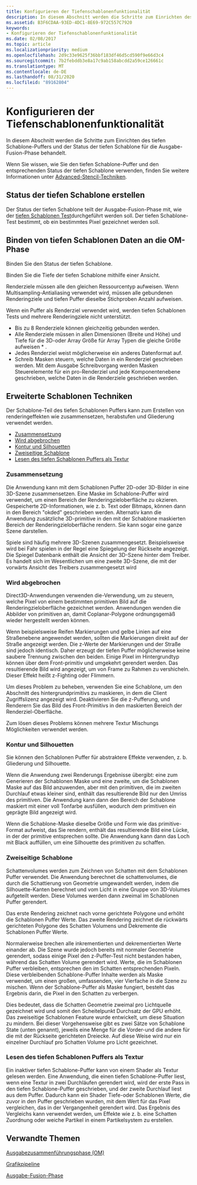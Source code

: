 ```yaml
---
title: Konfigurieren der Tiefenschablonenfunktionalität
description: In diesem Abschnitt werden die Schritte zum Einrichten des tiefen Schablone-Puffers und der Status der tiefen Schablone für die Ausgabe-Fusion-Phase behandelt.
ms.assetid: B3F6CDAA-93ED-4DC1-8E69-972C557C7920
keywords:
- Konfigurieren der Tiefenschablonenfunktionalität
ms.date: 02/08/2017
ms.topic: article
ms.localizationpriority: medium
ms.openlocfilehash: 2d9c33e9625f36bbf183df46d5cd590f9e66d3c4
ms.sourcegitcommit: 7b2febddb3e8a17c9ab158abcdd2a59ce126661c
ms.translationtype: MT
ms.contentlocale: de-DE
ms.lasthandoff: 08/31/2020
ms.locfileid: "89162804"
---
```

# <a name="span-iddirect3dconceptsconfiguring_depth-stencil_functionalityspanconfiguring-depth-stencil-functionality"></a><span id="direct3dconcepts.configuring_depth-stencil_functionality"></span>Konfigurieren der Tiefenschablonenfunktionalität


In diesem Abschnitt werden die Schritte zum Einrichten des tiefen Schablone-Puffers und der Status der tiefen Schablone für die Ausgabe-Fusion-Phase behandelt.

Wenn Sie wissen, wie Sie den tiefen Schablone-Puffer und den entsprechenden Status der tiefen Schablone verwenden, finden Sie weitere Informationen unter [Advanced-Stencil-Techniken](#advanced-stencil-techniques).

## <a name="span-idcreate_depth_stencil_statespanspan-idcreate_depth_stencil_statespanspan-idcreate_depth_stencil_statespancreate-depth-stencil-state"></a><span id="Create_Depth_Stencil_State"></span><span id="create_depth_stencil_state"></span><span id="CREATE_DEPTH_STENCIL_STATE"></span>Status der tiefen Schablone erstellen


Der Status der tiefen Schablone teilt der Ausgabe-Fusion-Phase mit, wie der [tiefen Schablonen Test](/windows/desktop/direct3d11/d3d10-graphics-programming-guide-output-merger-stage)durchgeführt werden soll. Der tiefen Schablone-Test bestimmt, ob ein bestimmtes Pixel gezeichnet werden soll.

## <a name="span-idbind_depth_stencil_to_the_om_stagespanspan-idbind_depth_stencil_to_the_om_stagespanspan-idbind_depth_stencil_to_the_om_stagespanbind-depth-stencil-data-to-the-om-stage"></a><span id="Bind_Depth_Stencil_to_the_OM_Stage"></span><span id="bind_depth_stencil_to_the_om_stage"></span><span id="BIND_DEPTH_STENCIL_TO_THE_OM_STAGE"></span>Binden von tiefen Schablonen Daten an die OM-Phase


Binden Sie den Status der tiefen Schablone.

Binden Sie die Tiefe der tiefen Schablone mithilfe einer Ansicht.

Renderziele müssen alle den gleichen Ressourcentyp aufweisen. Wenn Multisampling-Antialiasing verwendet wird, müssen alle gebundenen Renderingziele und tiefen Puffer dieselbe Stichproben Anzahl aufweisen.

Wenn ein Puffer als Renderziel verwendet wird, werden tiefen Schablonen Tests und mehrere Renderingziele nicht unterstützt.

-   Bis zu 8 Renderziele können gleichzeitig gebunden werden.
-   Alle Renderziele müssen in allen Dimensionen (Breite und Höhe) und Tiefe für die 3D-oder Array Größe für Array Typen die gleiche Größe aufweisen \* .
-   Jedes Renderziel weist möglicherweise ein anderes Datenformat auf.
-   Schreib Masken steuern, welche Daten in ein Renderziel geschrieben werden. Mit dem Ausgabe Schreibvorgang werden Masken Steuerelemente für ein pro-Renderziel und jede Komponentenebene geschrieben, welche Daten in die Renderziele geschrieben werden.

## <a name="span-idadvanced_stencil_techniquesspanspan-idadvanced_stencil_techniquesspanspan-idadvanced_stencil_techniquesspanspan-idadvanced-stencil-techniquesspanadvanced-stencil-techniques"></a><span id="Advanced_Stencil_Techniques"></span><span id="advanced_stencil_techniques"></span><span id="ADVANCED_STENCIL_TECHNIQUES"></span><span id="advanced-stencil-techniques"></span>Erweiterte Schablonen Techniken


Der Schablone-Teil des tiefen Schablonen Puffers kann zum Erstellen von renderingeffekten wie zusammensetzen, herabstufen und Gliederung verwendet werden.

-   [Zusammensetzung](#compositing)
-   [Wird abgebrochen](#decaling)
-   [Kontur und Silhouetten](#outlines-and-silhouettes)
-   [Zweiseitige Schablone](#two-sided-stencil)
-   [Lesen des tiefen Schablonen Puffers als Textur](#reading-the-depth-stencil-buffer-as-a-texture)

### <a name="span-idcompositingspanspan-idcompositingspanspan-idcompositingspancompositing"></a><span id="Compositing"></span><span id="compositing"></span><span id="COMPOSITING"></span>Zusammensetzung

Die Anwendung kann mit dem Schablonen Puffer 2D-oder 3D-Bilder in eine 3D-Szene zusammensetzen. Eine Maske im Schablone-Puffer wird verwendet, um einen Bereich der Renderingzieloberfläche zu okzieren. Gespeicherte 2D-Informationen, wie z. b. Text oder Bitmaps, können dann in den Bereich "okded" geschrieben werden. Alternativ kann die Anwendung zusätzliche 3D-primitive in den mit der Schablone maskierten Bereich der Renderingzieloberfläche rendern. Sie kann sogar eine ganze Szene darstellen.

Spiele sind häufig mehrere 3D-Szenen zusammengesetzt. Beispielsweise wird bei Fahr spielen in der Regel eine Spiegelung der Rückseite angezeigt. Die Spiegel Datenbank enthält die Ansicht der 3D-Szene hinter dem Treiber. Es handelt sich im Wesentlichen um eine zweite 3D-Szene, die mit der vorwärts Ansicht des Treibers zusammengesetzt wird

### <a name="span-iddecalingspanspan-iddecalingspanspan-iddecalingspandecaling"></a><span id="Decaling"></span><span id="decaling"></span><span id="DECALING"></span>Wird abgebrochen

Direct3D-Anwendungen verwenden die-Verwendung, um zu steuern, welche Pixel von einem bestimmten primitiven Bild auf die Renderingzieloberfläche gezeichnet werden. Anwendungen wenden die Abbilder von primitiven an, damit Coplanar-Polygone ordnungsgemäß wieder hergestellt werden können.

Wenn beispielsweise Reifen Markierungen und gelbe Linien auf eine Straßenebene angewendet werden, sollten die Markierungen direkt auf der Straße angezeigt werden. Die z-Werte der Markierungen und der Straße sind jedoch identisch. Daher erzeugt der tiefen Puffer möglicherweise keine saubere Trennung zwischen den beiden. Einige Pixel im Hintergrundtyp können über dem Front-primitiv und umgekehrt gerendert werden. Das resultierende Bild wird angezeigt, um von Frame zu Rahmen zu vershicheln. Dieser Effekt heißt z-Fighting oder Flimmern.

Um dieses Problem zu beheben, verwenden Sie eine Schablone, um den Abschnitt des hintergrundprimitivs zu maskieren, in dem die Client Zugriffslizenz angezeigt wird. Deaktivieren Sie die z-Pufferung, und Renderern Sie das Bild des Front-Primitivs in den maskierten Bereich der Renderziel-Oberfläche.

Zum lösen dieses Problems können mehrere Textur Mischungs Möglichkeiten verwendet werden.

### <a name="span-idoutlines_and_silhouettesspanspan-idoutlines_and_silhouettesspanspan-idoutlines_and_silhouettesspanspan-idoutlines-and-silhouettesoutlines-and-silhouettes"></a><span id="Outlines_and_Silhouettes"></span><span id="outlines_and_silhouettes"></span><span id="OUTLINES_AND_SILHOUETTES"></span><span id="outlines-and-silhouettes">Kontur und Silhouetten

Sie können den Schablonen Puffer für abstraktere Effekte verwenden, z. b. Gliederung und Silhouette.

Wenn die Anwendung zwei Renderungs Ergebnisse übergibt: eine zum Generieren der Schablonen Maske und eine zweite, um die Schablonen Maske auf das Bild anzuwenden, aber mit den primitiven, die im zweiten Durchlauf etwas kleiner sind, enthält das resultierende Bild nur den Umriss des primitiven. Die Anwendung kann dann den Bereich der Schablone maskiert mit einer voll Tonfarbe ausfüllen, wodurch dem primitiven ein geprägte Bild angezeigt wird.

Wenn die Schablone-Maske dieselbe Größe und Form wie das primitive-Format aufweist, das Sie rendern, enthält das resultierende Bild eine Lücke, in der der primitive entsprechen sollte. Die Anwendung kann dann das Loch mit Black auffüllen, um eine Silhouette des primitiven zu schaffen.

### <a name="span-idtwo_sided_stencilspanspan-idtwo_sided_stencilspanspan-idtwo_sided_stencilspanspan-idtwo-sided-stenciltwo-sided-stencil"></a><span id="Two_Sided_Stencil"></span><span id="two_sided_stencil"></span><span id="TWO_SIDED_STENCIL"></span><span id="two-sided-stencil">Zweiseitige Schablone

Schattenvolumes werden zum Zeichnen von Schatten mit dem Schablonen Puffer verwendet. Die Anwendung berechnet die schattenvolumes, die durch die Schattierung von Geometrie umgewandelt werden, indem die Silhouette-Kanten berechnet und vom Licht in eine Gruppe von 3D-Volumes aufgeteilt werden. Diese Volumes werden dann zweimal im Schablonen Puffer gerendert.

Das erste Rendering zeichnet nach vorne gerichtete Polygone und erhöht die Schablonen Puffer Werte. Das zweite Rendering zeichnet die rückwärts gerichteten Polygone des Schatten Volumens und Dekremente die Schablonen Puffer Werte.

Normalerweise brechen alle inkrementierten und dekrementierten Werte einander ab. Die Szene wurde jedoch bereits mit normaler Geometrie gerendert, sodass einige Pixel den z-Puffer-Test nicht bestanden haben, während das Schatten Volume gerendert wird. Werte, die im Schablonen Puffer verbleiben, entsprechen den im Schatten entsprechenden Pixeln. Diese verbleibenden Schablone-Puffer Inhalte werden als Maske verwendet, um einen großen, umfassenden, vier Vierfache in die Szene zu mischen. Wenn der Schablone-Puffer als Maske fungiert, besteht das Ergebnis darin, die Pixel in den Schatten zu verbergen.

Dies bedeutet, dass die Schatten Geometrie zweimal pro Lichtquelle gezeichnet wird und somit den Scheitelpunkt Durchsatz der GPU erhöht. Das zweiseitige Schablonen Feature wurde entwickelt, um diese Situation zu mindern. Bei dieser Vorgehensweise gibt es zwei Sätze von Schablone State (unten genannt), jeweils eine Menge für die Vorder-und die andere für die mit der Rückseite gerichteten Dreiecke. Auf diese Weise wird nur ein einzelner Durchlauf pro Schatten Volume pro Licht gezeichnet.

### <a name="span-idreading_the_depth-stencil_buffer_as_a_texturespanspan-idreading_the_depth-stencil_buffer_as_a_texturespanspan-idreading_the_depth-stencil_buffer_as_a_texturespanspan-idreading-the-depth-stencil-buffer-as-a-texturespanreading-the-depth-stencil-buffer-as-a-texture"></a><span id="Reading_the_Depth-Stencil_Buffer_as_a_Texture"></span><span id="reading_the_depth-stencil_buffer_as_a_texture"></span><span id="READING_THE_DEPTH-STENCIL_BUFFER_AS_A_TEXTURE"></span><span id="reading-the-depth-stencil-buffer-as-a-texture"></span>Lesen des tiefen Schablonen Puffers als Textur

Ein inaktiver tiefen Schablone-Puffer kann von einem Shader als Textur gelesen werden. Eine Anwendung, die einen tiefen Schablone-Puffer liest, wenn eine Textur in zwei Durchläufen gerendert wird, wird der erste Pass in den tiefen Schablone-Puffer geschrieben, und der zweite Durchlauf liest aus dem Puffer. Dadurch kann ein Shader Tiefe-oder Schablonen Werte, die zuvor in den Puffer geschrieben wurden, mit dem Wert für das Pixel vergleichen, das in der Vergangenheit gerendert wird. Das Ergebnis des Vergleichs kann verwendet werden, um Effekte wie z. b. eine Schatten Zuordnung oder weiche Partikel in einem Partikelsystem zu erstellen.

## <a name="span-idrelated-topicsspanrelated-topics"></a><span id="related-topics"></span>Verwandte Themen


[Ausgabezusammenführungsphase (OM)](output-merger-stage--om-.md)

[Grafikpipeline](graphics-pipeline.md)

[Ausgabe-Fusion-Phase](/windows/desktop/direct3d11/d3d10-graphics-programming-guide-output-merger-stage)
